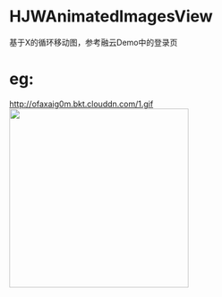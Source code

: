 # HJWAnimatedImagesView
 基于X的循环移动图，参考融云Demo中的登录页
# eg:
http://ofaxaig0m.bkt.clouddn.com/1.gif
<img src="http://ofaxaig0m.bkt.clouddn.com/1.gif" width="320"><br/>
